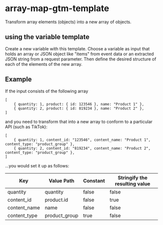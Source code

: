 # array-map-gtm-template
Transform array elements (objects) into a new array of objects. 

## using the variable template
Create a new variable with this template. Choose a variable as input that holds an array or JSON object like "items" from event data or an extracted JSON string from a request parameter. Then define the desired structure of each of the elements of the new array.

## Example
If the input consists of the following array

```
[
    { quantity: 1, product: { id: 123546 }, name: "Product 1" }, 
    { quantity: 2, product: { id: 819234 }, name: "Product 2" },
]
```

and you need to transform that into a new array to conform to a particular API (such as TikTok): 

```
[
    { quantity: 1, content_id: "123546", content_name: "Product 1", content_type: "product_group" }, 
    { quantity: 2, content_id: "819234", content_name: "Product 2", content_type: "product_group" },
]
```

...you would set it up as follows:

Key | Value Path | Constant | Stringify the resulting value
--- | --- | --- | ---
quantity | quantity | false | false
content_id | product.id | false | true
content_name | name | false | false
content_type | product_group | true | false

